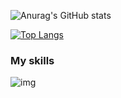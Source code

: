 
![Anurag's GitHub stats](https://github-readme-stats.vercel.app/api?username=KimNackHyeon&show_icons=true&theme=dracula&include_all_commits=true)



[![Top Langs](https://github-readme-stats.vercel.app/api/top-langs/?username=anuraghazra&layout=compact)](https://github.com/anuraghazra/github-readme-stats)

### My skills
![img](https://camo.githubusercontent.com/af97deef0eb4694c4ebade76a6b287849a3d5c533cc03c81d155fe5bcdbcd139/68747470733a2f2f696d672e736869656c64732e696f2f62616467652f4a6176612d626c75653f6c6f676f3d4a61766126636f6c6f72423d323332463345)
